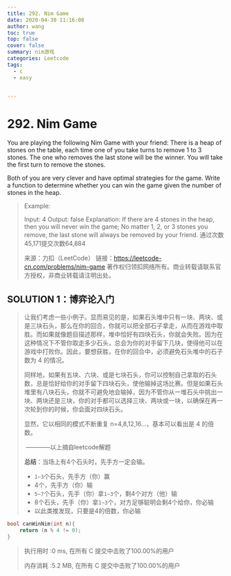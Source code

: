 ```yaml
---
title: 292. Nim Game
date: 2020-04-30 11:16:08
author: wang
toc: true
top: false
cover: false
summary: nim游戏
categories: Leetcode
tags:
  - c
  - easy


---
```


# 292. Nim Game

You are playing the following Nim Game with your friend: There is a heap of stones on the table, each time one of you take turns to remove 1 to 3 stones. The one who removes the last stone will be the winner. You will take the first turn to remove the stones.

Both of you are very clever and have optimal strategies for the game. Write a function to determine whether you can win the game given the number of stones in the heap.



> Example:
> 
>Input: 4
> Output: false 
>Explanation: If there are 4 stones in the heap, then you will never win the game;
>              No matter 1, 2, or 3 stones you remove, the last stone will always be 
>              removed by your friend.
>通过次数45,171提交次数64,884
> 
>来源：力扣（LeetCode）
> 链接：https://leetcode-cn.com/problems/nim-game
> 著作权归领扣网络所有。商业转载请联系官方授权，非商业转载请注明出处。



## SOLUTION 1：博弈论入门

> 让我们考虑一些小例子。显而易见的是，如果石头堆中只有一块、两块、或是三块石头，那么在你的回合，你就可以把全部石子拿走，从而在游戏中取胜。而如果就像题目描述那样，堆中恰好有四块石头，你就会失败。因为在这种情况下不管你取走多少石头，总会为你的对手留下几块，使得他可以在游戏中打败你。因此，要想获胜，在你的回合中，必须避免石头堆中的石子数为 4 的情况。
>
> 同样地，如果有五块、六块、或是七块石头，你可以控制自己拿取的石头数，总是恰好给你的对手留下四块石头，使他输掉这场比赛。但是如果石头堆里有八块石头，你就不可避免地会输掉，因为不管你从一堆石头中挑出一块、两块还是三块，你的对手都可以选择三块、两块或一块，以确保在再一次轮到你的时候，你会面对四块石头。
>
> 显然，它以相同的模式不断重复 n=4,8,12,16…，基本可以看出是 4 的倍数。
>
> ​																							————以上摘自leetcode解题
>
> **总结**：当场上有4个石头时，先手方一定会输。
>
> * `1~3`个石头，先手方（你）赢
> * 4个，先手方（你）输
> * `5~7`个石头，先手（你）拿`1~3`个，剩4个对方（他）输
> * 8个石头，先手（你）拿`1~3`个，对方足够聪明会剩4个给你，你必输
> * 以此类推发现，只要是4的倍数，你必输

```c
bool canWinNim(int n){
    return (n % 4 != 0);
}
```

> 执行用时 :0 ms, 在所有 C 提交中击败了100.00%的用户
>
> 内存消耗 :5.2 MB, 在所有 C 提交中击败了100.00%的用户

